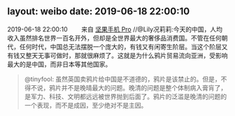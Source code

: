 layout: weibo
date: 2019-06-18 22:00:10
---
2019-06-18 22:00:10  &nbsp;&nbsp;&nbsp;&nbsp;&nbsp;&nbsp; 来自 <a href="http://app.weibo.com/t/feed/Z4AgP" rel="nofollow">坚果手机 Pro</a>
//@Lily况莉莉:今天的中国，人均收入虽然排名世界一百名开外，但却是全世界最大的奢侈品消费国。不管在任何朝代，任何时代，中国总无法摆脱一个庞大的，有钱又有闲寄生阶层。当这个阶层又有钱又整天无事可做时，那就很麻烦了。这就是为什么鸦片贸易流向亚洲，受影响最大的是中国，而非日本等其他国家。
>  @tinyfool: 虽然英国卖鸦片给中国是不道德的，鸦片是该禁止的。但是，不得不说，鸦片并不是晚晴最大的问题。晚清的问题是整个体制病入膏肓了，是军力、科技、文明都远远被世界抛到后面了。鸦片的泛滥是晚清的问题的一个表现，而不是成因，至少绝对不是主因。 ​​​

